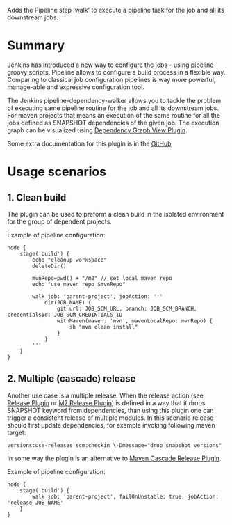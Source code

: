 Adds the Pipeline step ‘walk’ to execute a pipeline task for the job and
all its downstream jobs.

# Summary

Jenkins has introduced a new way to configure the jobs - using pipeline
groovy scripts. Pipeline allows to configure a build process in a
flexible way. Comparing to classical job configuration pipelines is way
more powerful, manage-able and expressive configuration tool.

The Jenkins pipeline-dependency-walker allows you to tackle the problem
of executing same pipeline routine for the job and all its downstream
jobs. For maven projects that means an execution of the same routine for
all the jobs defined as SNAPSHOT dependencies of the given job. The
execution graph can be visualized using [Dependency Graph View
Plugin](https://wiki.jenkins.io/display/JENKINS/Dependency+Graph+View+Plugin).

Some extra documentation for this plugin is in
the [GitHub](https://github.com/jenkinsci/pipeline-dependency-walker-plugin)

# Usage scenarios

## 1. Clean build

The plugin can be used to preform a clean build in the isolated
environment for the group of dependent projects.

Example of pipeline configuration:

``` syntaxhighlighter-pre
node {
    stage('build') {
        echo "cleanup workspace"
        deleteDir()

        mvnRepo=pwd() + "/m2" // set local maven repo
        echo "use maven repo $mvnRepo"

        walk job: 'parent-project', jobAction: '''
            dir(JOB_NAME) {
                git url: JOB_SCM_URL, branch: JOB_SCM_BRANCH, credentialsId: JOB_SCM_CREDINTIALS_ID
                withMaven(maven: 'mvn', mavenLocalRepo: mvnRepo) {
                    sh "mvn clean install"
                }
            }
        '''
    }
}
```

## 2. Multiple (cascade) release

Another use case is a multiple release. When the release action (see
[Release Plugin](https://wiki.jenkins.io/display/JENKINS/Release+Plugin)
or [M2 Release
Plugin](https://wiki.jenkins.io/display/JENKINS/M2+Release+Plugin)) is
defined in a way that it drops SNAPSHOT keyword from dependencies, than
using this plugin one can trigger a consistent release of multiple
modules. In this scenario release should first update dependencies, for
example invoking following maven target:

``` syntaxhighlighter-pre
versions:use-releases scm:checkin \-Dmessage="drop snapshot versions"
```

In some way the plugin is an alternative to [Maven Cascade Release
Plugin](https://wiki.jenkins.io/display/JENKINS/Maven+Cascade+Release+Plugin).

Example of pipeline configuration:

``` syntaxhighlighter-pre
node {
    stage('build') {
        walk job: 'parent-project', failOnUnstable: true, jobAction: 'release JOB_NAME'
    }
}
```
